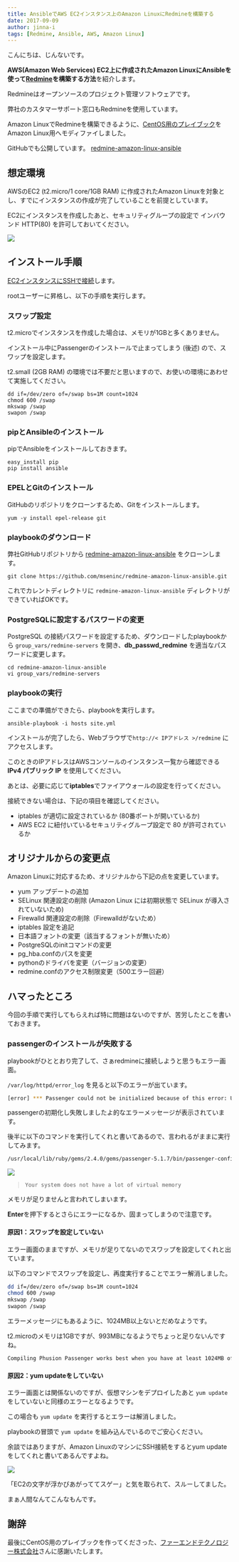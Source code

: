 ```yaml
---
title: AnsibleでAWS EC2インスタンス上のAmazon LinuxにRedmineを構築する
date: 2017-09-09
author: jinna-i
tags: [Redmine, Ansible, AWS, Amazon Linux]
---
```


こんにちは、じんないです。

**AWS(Amazon Web Services) EC2上に作成されたAmazon LinuxにAnsibleを使って[Redmine](http://redmine.jp/)を構築する方法**を紹介します。

Redmineはオープンソースのプロジェクト管理ソフトウェアです。

弊社のカスタマーサポート窓口もRedmineを使用しています。

Amazon LinuxでRedmineを構築できるように、[CentOS用のプレイブック](https://github.com/farend/redmine-centos-ansible)をAmazon Linux用へモディファイしました。

GitHubでも公開しています。
[redmine-amazon-linux-ansible](https://github.com/mseninc/redmine-amazon-linux-ansible)


## 想定環境

AWSのEC2 (t2.micro/1 core/1GB RAM) に作成されたAmazon Linuxを対象とし、すでにインスタンスの作成が完了していることを前提としています。

EC2にインスタンスを作成したあと、セキュリティグループの設定で インバウンド HTTP(80) を許可しておいてください。

![](images/redmine-amazon-linux-ansible-1.png)

## インストール手順

[EC2インスタンスにSSHで接続](http://docs.aws.amazon.com/ja_jp/AWSEC2/latest/UserGuide/AccessingInstancesLinux.html)します。

rootユーザーに昇格し、以下の手順を実行します。

### スワップ設定

t2.microでインスタンスを作成した場合は、メモリが1GBと多くありません。

インストール中にPassengerのインストールで止まってしまう (後述) ので、スワップを設定します。

t2.small (2GB RAM) の環境では不要だと思いますので、お使いの環境にあわせて実施してください。

```
dd if=/dev/zero of=/swap bs=1M count=1024
chmod 600 /swap
mkswap /swap
swapon /swap
```

### pipとAnsibleのインストール

pipでAnsibleをインストールしておきます。

```
easy_install pip
pip install ansible
```

### EPELとGitのインストール

GitHubのリポジトリをクローンするため、Gitをインストールします。

```
yum -y install epel-release git
```

### playbookのダウンロード

弊社GitHubリポジトリから [redmine-amazon-linux-ansible](https://github.com/mseninc/redmine-amazon-linux-ansible) をクローンします。

```
git clone https://github.com/mseninc/redmine-amazon-linux-ansible.git
```

これでカレントディレクトリに `redmine-amazon-linux-ansible` ディレクトリができていればOKです。

### PostgreSQLに設定するパスワードの変更

PostgreSQL の接続パスワードを設定するため、ダウンロードしたplaybookから `group_vars/redmine-servers` を開き、**db_passwd_redmine** を適当なパスワードに変更します。

```
cd redmine-amazon-linux-ansible
vi group_vars/redmine-servers
```

### playbookの実行

ここまでの準備ができたら、playbookを実行します。

```
ansible-playbook -i hosts site.yml
```

インストールが完了したら、Webブラウザで` http://< IPアドレス >/redmine ` にアクセスします。

このときのIPアドレスはAWSコンソールのインスタンス一覧から確認できる **IPv4 パブリック IP** を使用してください。

あとは、必要に応じて**iptables**でファイアウォールの設定を行ってください。

接続できない場合は、下記の項目を確認してください。

- iptables が適切に設定されているか (80番ポートが開いているか)
- AWS EC2 に紐付いているセキュリティグループ設定で 80 が許可されているか

## オリジナルからの変更点

Amazon Linuxに対応するため、オリジナルから下記の点を変更しています。

- yum アップデートの追加
- SELinux 関連設定の削除 (Amazon Linux には初期状態で SELinux が導入されていないため)
- Firewalld 関連設定の削除（Firewalldがないため）
- iptables 設定を追記
- 日本語フォントの変更（該当するフォントが無いため）
- PostgreSQLのinitコマンドの変更
- pg_hba.confのパスを変更
- pythonのドライバを変更（バージョンの変更）
- redmine.confのアクセス制限変更（500エラー回避）

## ハマったところ

今回の手順で実行してもらえれば特に問題はないのですが、苦労したとこを書いておきます。

### passengerのインストールが失敗する

playbookがひととおり完了して、さぁredmineに接続しようと思うもエラー画面。

`/var/log/httpd/error_log` を見ると以下のエラーが出ています。

```bash
[error] *** Passenger could not be initialized because of this error: Unable to start Phusion Passenger: Support binary PassengerAgent not found (tried: /usr/local/lib/ruby/gems/2.4.0/gems/passenger-5.1.7/buildout/support-binaries/PassengerAgent and /root/.passenger/support-binaries/5.1.7/PassengerAgent). There may be different causes for this:\n\n - Your 'PassengerRoot' setting is set to the wrong value. Please see https://www.phusionpassenger.com/library/config/apache/reference/#passengerroot to learn how to fix the value.\n - The PassengerAgent binary is not compiled. Please run this command to compile it: /usr/local/lib/ruby/gems/2.4.0/gems/passenger-5.1.7/bin/passenger-config compile-agent\n - Your Passenger installation is broken or incomplete. Please reinstall Passenger.
```

passengerの初期化し失敗しましたよ的なエラーメッセージが表示されています。

後半に以下のコマンドを実行してくれと書いてあるので、言われるがままに実行してみます。

```bash
/usr/local/lib/ruby/gems/2.4.0/gems/passenger-5.1.7/bin/passenger-config compile-agent
```

![](images/redmine-amazon-linux-ansible-2.png)

> `Your system does not have a lot of virtual memory`

メモリが足りませんと言われてしまいます。

**Enter**を押下するとさらにエラーになるか、固まってしまうので注意です。

#### 原因1：スワップを設定していない

エラー画面のままですが、メモリが足りてないのでスワップを設定してくれと出ています。

以下のコマンドでスワップを設定し、再度実行することでエラー解消しました。

```bash
dd if=/dev/zero of=/swap bs=1M count=1024
chmod 600 /swap
mkswap /swap
swapon /swap
```

エラーメッセージにもあるように、1024MB以上ないとだめなようです。

t2.microのメモリは1GBですが、993MBになるようでちょっと足りないんですね。

```bash
Compiling Phusion Passenger works best when you have at least 1024MB of virtual memory.However your system only has 993MB of total virtual memory (993 MB RAM, 0 MB swap). It is recommended that you temporarily add more swap space pefore proceeding.
```

#### 原因2：yum updateをしていない

エラー画面とは関係ないのですが、仮想マシンをデプロイしたあと `yum update` をしていないと同様のエラーとなるようです。

この場合も `yum update` を実行するとエラーは解消しました。

playbookの冒頭で `yum update` を組み込んでいるのでご安心ください。

余談ではありますが、Amazon LinuxのマシンにSSH接続をするとyum updateをしてくれと書いてあるんですよね。

![](images/redmine-amazon-linux-ansible-3.png)

「EC2の文字が浮かびあがっててスゲー」と気を取られて、スルーしてました。

まぁ人間なんてこんなもんです。

## 謝辞

最後にCentOS用のプレイブックを作ってくださった、[ファーエンドテクノロジー株式会社](http://www.farend.co.jp/)さんに感謝いたします。